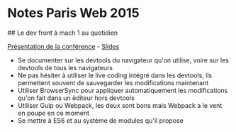 # Notes Paris Web 2015

## Le dev front à mach 1 au quotidien

[Présentation de la conférence](http://www.paris-web.fr/2015/conferences/le-dev-front-a-mach-1-au-quotidien.php) - [Slides](http://tdd.github.io/parisweb-2015-talk/#/)

* Se documenter sur les devtools du navigateur qu'on utilise, voire sur les devtools de tous les navigateurs
* Ne pas hésiter à utiliser le live coding intégré dans les devtools, ils permettent souvent de sauvegarder les modifications maintenant
* Utiliser BrowserSync pour appliquer automatiquement les modifications qu'on fait dans un éditeur hors devtools
* Utiliser Gulp ou Webpack, les deux sont bons mais Webpack a le vent en poupe en ce moment
* Se mettre à ES6 et au système de modules qu'il propose
